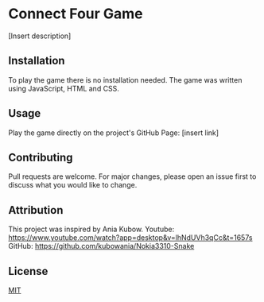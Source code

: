 # Connect Four Game

[Insert description]

## Installation

To play the game there is no installation needed.
The game was written using JavaScript, HTML and CSS.

## Usage

Play the game directly on the project's GitHub Page: [insert link]

## Contributing

Pull requests are welcome. For major changes, please open an issue first
to discuss what you would like to change.


## Attribution

This project was inspired by Ania Kubow. 
Youtube: https://www.youtube.com/watch?app=desktop&v=lhNdUVh3qCc&t=1657s
GitHub: https://github.com/kubowania/Nokia3310-Snake

## License

[MIT](https://choosealicense.com/licenses/mit/)